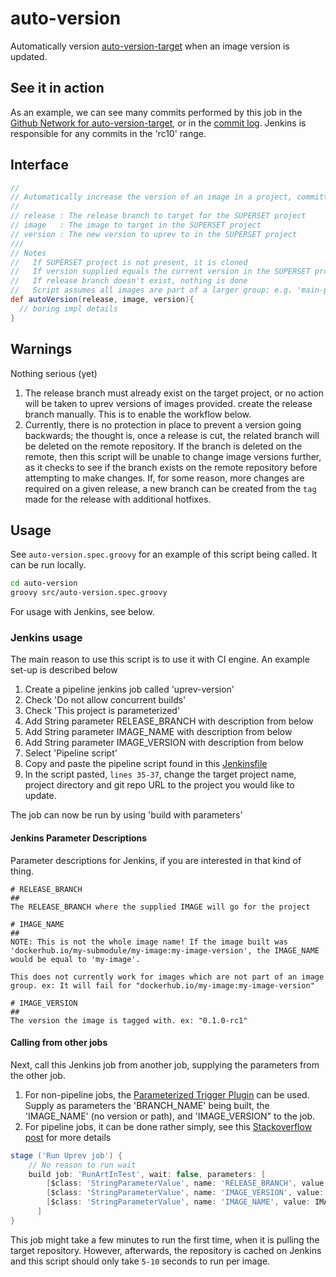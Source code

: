 # auto-version

Automatically version [auto-version-target](https://github.com/WilliamTheMarsman/auto-version-target) when an image version is updated.

## See it in action

As an example, we can see many commits performed by this job in the [Github Network for auto-version-target](https://github.com/WilliamTheMarsman/auto-version-target/network), or in the [commit log](https://github.com/WilliamTheMarsman/auto-version-target/commits/release-0.1.0). Jenkins is responsible for any commits in the 'rc10' range.

## Interface

```groovy
//
// Automatically increase the version of an image in a project, committing and pushing to provided release
//
// release : The release branch to target for the SUPERSET project
// image   : The image to target in the SUPERSET project
// version : The new version to uprev to in the SUPERSET project
///
// Notes
//   If SUPERSET project is not present, it is cloned
//   If version supplied equals the current version in the SUPERSET project, nothing is done
//   If release branch doesn't exist, nothing is done
//   Script assumes all images are part of a larger group: e.g. 'main-project/image:version'
def autoVersion(release, image, version){
  // boring impl details
}

```

## Warnings

Nothing serious (yet)

1. The release branch must already exist on the target project, or no action will be taken to uprev versions of images provided. create the release branch manually. This is to enable the workflow below.
2. Currently, there is no protection in place to prevent a version going backwards; the thought is, once a release is cut, the related branch will be deleted on the remote repository. If the branch is deleted on the remote, then this script will be unable to change image versions further, as it checks to see if the branch exists on the remote repository before attempting to make changes. If, for some reason, more changes are required on a given release, a new branch can be created from the `tag` made for the release with additional hotfixes.

## Usage

See `auto-version.spec.groovy` for an example of this script being called. It can be run locally.

```bash
cd auto-version
groovy src/auto-version.spec.groovy
```

For usage with Jenkins, see below.

### Jenkins usage

The main reason to use this script is to use it with CI engine. An example set-up is described below

1. Create a pipeline jenkins job called 'uprev-version'
1. Check 'Do not allow concurrent builds'
1. Check 'This project is parameterized'
1. Add String parameter RELEASE_BRANCH with description from below
1. Add String parameter IMAGE_NAME with description from below
1. Add String parameter IMAGE_VERSION with description from below
1. Select 'Pipeline script'
1. Copy and paste the pipeline script found in this [Jenkinsfile](./example/jenkins-int/Jenkinsfile)
1. In the script pasted, `lines 35-37`, change the target project name, project directory and git repo URL to the project you would like to update.

The job can now be run by using 'build with parameters'

#### Jenkins Parameter Descriptions

Parameter descriptions for Jenkins, if you are interested in that kind of thing.

```
# RELEASE_BRANCH
##
The RELEASE_BRANCH where the supplied IMAGE will go for the project

# IMAGE_NAME
##
NOTE: This is not the whole image name! If the image built was 'dockerhub.io/my-submodule/my-image:my-image-version', the IMAGE_NAME would be equal to 'my-image'.

This does not currently work for images which are not part of an image group. ex: It will fail for "dockerhub.io/my-image:my-image-version"

# IMAGE_VERSION
##
The version the image is tagged with. ex: "0.1.0-rc1"
```

#### Calling from other jobs

Next, call this Jenkins job from another job, supplying the parameters from the other job.

1. For non-pipeline jobs, the [Parameterized Trigger Plugin](https://wiki.jenkins.io/display/JENKINS/Parameterized+Trigger+Plugin) can be used. Supply as parameters the 'BRANCH_NAME' being built, the 'IMAGE_NAME' (no version or path), and 'IMAGE_VERSION" to the job.
2. For pipeline jobs, it can be done rather simply, see this [Stackoverflow post](https://stackoverflow.com/a/39656390) for more details

```Groovy
stage ('Run Uprev job') {
    // No reason to run wait
    build job: 'RunArtInTest', wait: false, parameters: [
        [$class: 'StringParameterValue', name: 'RELEASE_BRANCH', value: RELEASE_BRANCH]
        [$class: 'StringParameterValue', name: 'IMAGE_VERSION', value: IMAGE_VERSION]
        [$class: 'StringParameterValue', name: 'IMAGE_NAME', value: IMAGE_NAME]
      ]
}
```

This job might take a few minutes to run the first time, when it is pulling the target repository. However, afterwards, the repository is cached on Jenkins and this script should only take `5-10` seconds to run per image.
